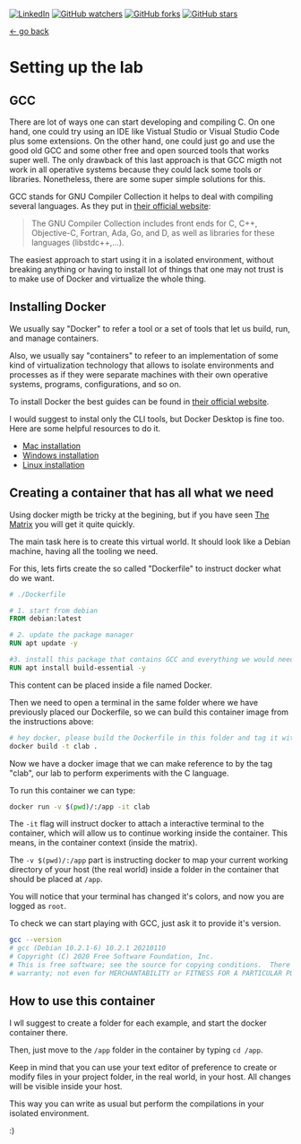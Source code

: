 [![LinkedIn](https://img.shields.io/badge/linkedin-%230077B5.svg?style=sociale&logo=linkedin&logoColor=white)](https://www.linkedin.com/in/lautaro-jayat/)
[![GitHub watchers](https://img.shields.io/github/watchers/lautarojayat/data-structures-and-algorithms-in-c.svg?style=social&label=Watch)](https://GitHub.com/lautarojayat/data-structures-and-algorithms-in-c/watchers/)
[![GitHub forks](https://img.shields.io/github/forks/lautarojayat/data-structures-and-algorithms-in-c.svg?style=social&label=Fork)](https://GitHub.com/lautarojayat/data-structures-and-algorithms-in-c/network/)
[![GitHub stars](https://img.shields.io/github/stars/lautarojayat/data-structures-and-algorithms-in-c.svg?style=social&label=Star)](https://GitHub.com/lautarojayat/data-structures-and-algorithms-in-c/stargazers/)

[<- go back](../README.md)

# Setting up the lab

## GCC

There are lot of ways one can start developing and compiling C.
On one hand, one could try using an IDE like Vistual Studio or Visual Studio Code plus some extensions.
On the other hand, one could just go and use the good old GCC and some other free and open sourced tools that works super well. The only drawback of this last approach is that GCC migth not work in all operative systems because they could lack some tools or libraries.
Nonetheless, there are some super simple solutions for this.

GCC stands for GNU Compiler Collection it helps to deal with compiling several languages. As they put in [their official website](https://gcc.gnu.org/):

> The GNU Compiler Collection includes front ends for C, C++, Objective-C, Fortran, Ada, Go, and D, as well as libraries for these languages (libstdc++,...).

The easiest approach to start using it in a isolated environment, without breaking anything or having to install lot of things that one may not trust is to make use of Docker and virtualize the whole thing.

## Installing Docker

We usually say "Docker" to refer a tool or a set of tools that let us build, run, and manage containers.

Also, we usually say "containers" to refeer to an implementation of some kind of virtualization technology that allows to isolate environments and processes as if they were separate machines with their own operative systems, programs, configurations, and so on.

To install Docker the best guides can be found in [their official website](https://www.docker.com/).

I would suggest to instal only the CLI tools, but Docker Desktop is fine too. Here are some helpful resources to do it.

- [Mac installation](https://docs.docker.com/desktop/install/mac-install/)
- [Windows installation](https://docs.docker.com/desktop/install/windows-install/)
- [Linux installation](https://docs.docker.com/desktop/install/linux-install/)

## Creating a container that has all what we need

Using docker migth be tricky at the begining, but if you have seen [The Matrix](https://en.wikipedia.org/wiki/The_Matrix) you will get it quite quickly.

The main task here is to create this virtual world. It should look like a Debian machine, having all the tooling we need.

For this, lets firts create the so called "Dockerfile" to instruct docker what do we want.

```Dockerfile
# ./Dockerfile

# 1. start from debian
FROM debian:latest

# 2. update the package manager
RUN apt update -y

#3. install this package that contains GCC and everything we would need for this project
RUN apt install build-essential -y
```

This content can be placed inside a file named Docker.

Then we need to open a terminal in the same folder where we have previously placed our Dockerfile, so we can build this container image from the instructions above:

```bash
# hey docker, please build the Dockerfile in this folder and tag it with "clab"
docker build -t clab .
```

Now we have a docker image that we can make reference to by the tag "clab", our lab to perform experiments with the C language.

To run this container we can type:

```bash
docker run -v $(pwd)/:/app -it clab 
```

The `-it` flag will instruct docker to attach a interactive terminal to the container, which will allow us to continue working inside the container. This means, in the container context (inside the matrix).

The `-v $(pwd)/:/app` part is instructing docker to map your current working directory of your host (the real world) inside a folder in the container that should be placed at `/app`.

You will notice that your terminal has changed it's colors, and now you are logged as `root`.

To check we can start playing with GCC, just ask it to provide it's version.

```bash
gcc --version
# gcc (Debian 10.2.1-6) 10.2.1 20210110
# Copyright (C) 2020 Free Software Foundation, Inc.
# This is free software; see the source for copying conditions.  There is NO
# warranty; not even for MERCHANTABILITY or FITNESS FOR A PARTICULAR PURPOSE.
```

## How to use this container

I wll suggest to create a folder for each example, and start the docker container there.

Then, just move to the `/app` folder in the container by typing `cd /app`.

Keep in mind that you can use your text editor of preference to create or modify files in your project folder, in the real world, in your host. All changes will be visible inside your host.

This way you can write as usual but perform the compilations in your isolated environment.

:)
